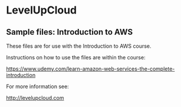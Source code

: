 # LevelUpCloud
## Sample files: Introduction to AWS
These files are for use with the Introduction to AWS course.

Instructions on how to use the files are within the course:

https://www.udemy.com/learn-amazon-web-services-the-complete-introduction

For more information see:

http://levelupcloud.com
